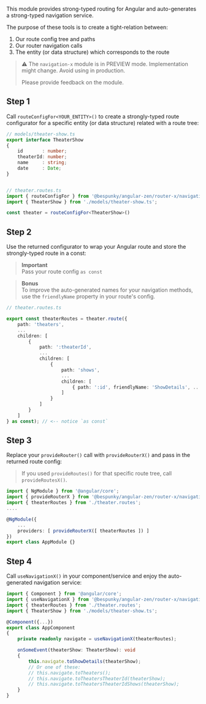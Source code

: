 This module provides strong-typed routing for Angular and auto-generates a strong-typed navigation service.

The purpose of these tools is to create a tight-relation between:
1. Our route config tree and paths
2. Our router navigation calls
3. The entity (or data structure) which corresponds to the route

> ⚠️ The `navigation-x` module is in PREVIEW mode. Implementation might change. Avoid using in production.
> 
> Please provide feedback on the module.

## Step 1
Call `routeConfigFor<YOUR_ENTITY>()` to create a strongly-typed route configurator for a specific entity (or data structure) related with a route tree:

```typescript
// models/theater-show.ts
export interface TheaterShow
{
    id       : number;
    theaterId: number;
    name     : string;
    date     : Date;
}


// theater.routes.ts
import { routeConfigFor } from '@bespunky/angular-zen/router-x/navigation';
import { TheaterShow } from './models/theater-show.ts';

const theater = routeConfigFor<TheaterShow>()
```

## Step 2
Use the returned configurator to wrap your Angular route and store the strongly-typed route in a const:

> **Important**  
> Pass your route config `as const`

> **Bonus**  
> To improve the auto-generated names for your navigation methods, use the `friendlyName` property in your route's config.

```typescript
// theater.routes.ts

export const theaterRoutes = theater.route({
    path: 'theaters',
    ...
    children: [
        {
            path: ':theaterId',
            ...
            children: [
                {
                    path: 'shows',
                    ...
                    children: [
                        { path: ':id', friendlyName: 'ShowDetails', ... } // <-- notice `friendlyName`
                    ]
                }
            ]
        }
    ]
} as const); // <-- notice `as const`
```

## Step 3
Replace your `provideRouter()` call with `provideRouterX()` and pass in the returned route config:

> If you used `provideRoutes()` for that specific route tree, call `provideRoutesX()`.

```typescript
import { NgModule } from '@angular/core';
import { provideRouterX } from '@bespunky/angular-zen/router-x/navigation';
import { theaterRoutes } from './theater.routes';
....

@NgModule({
    ...
    providers: [ provideRouterX([ theaterRoutes ]) ]
})
export class AppModule {}
```

## Step 4
Call `useNavigationX()` in your component/service and enjoy the auto-generated navigation service:

```typescript
import { Component } from '@angular/core';
import { useNavigationX } from '@bespunky/angular-zen/router-x/navigation';
import { theaterRoutes } from './theater.routes';
import { TheaterShow } from './models/theater-show.ts';

@Component({...})
export class AppComponent
{
    private readonly navigate = useNavigationX(theaterRoutes);

    onSomeEvent(theaterShow: TheaterShow): void
    {
        this.navigate.toShowDetails(theaterShow);
        // Or one of these:
        // this.navigate.toTheaters();
        // this.navigate.toTheatersTheaterId(theaterShow);
        // this.navigate.toTheatersTheaterIdShows(theaterShow);
    }
}
```